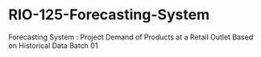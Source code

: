 # RIO-125-Forecasting-System
Forecasting System : Project Demand of Products at a Retail Outlet Based on Historical Data Batch 01
